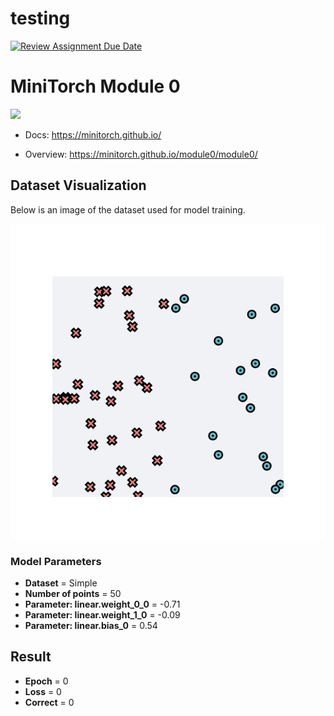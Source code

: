 # testing
[![Review Assignment Due Date](https://classroom.github.com/assets/deadline-readme-button-22041afd0340ce965d47ae6ef1cefeee28c7c493a6346c4f15d667ab976d596c.svg)](https://classroom.github.com/a/48WyW2KF)
# MiniTorch Module 0

<img src="https://minitorch.github.io/minitorch.svg" width="50%">

* Docs: https://minitorch.github.io/

* Overview: https://minitorch.github.io/module0/module0/

## Dataset Visualization
Below is an image of the dataset used for model training.

![Dataset]( Dataset1.png)

### Model Parameters
- **Dataset** = Simple
- **Number of points** = 50
- **Parameter: linear.weight_0_0** = -0.71  
- **Parameter: linear.weight_1_0** = -0.09  
- **Parameter: linear.bias_0** = 0.54  

## Result
- **Epoch** = 0  
- **Loss** = 0  
- **Correct** = 0  
